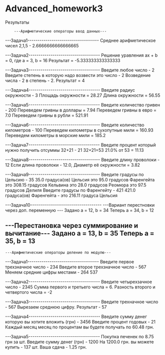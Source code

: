 # Advanced_homework3

Результаты

		---Арифметические операторы ввод данных---

---Задача1------------------------------------
Среднее арифметическое чисел 2,1,5 - 2.6666666666666665

---Задача2------------------------------------
Решение уравления ax + b = 0, где a = 3, b = 16 Результат = -5.333333333333333

---Задача3------------------------------------
Введите любое число - 2
Введите степень в которую надо возвести это число - 2
Возведение числа - 2 в степень - 2. Результат = 4

---Задача4------------------------------------
Введите радиус окружности - 3
Площадь окружности = 28.27
Длина окружности = 56.55

---Задача5------------------------------------
Введите количество гривен - 200
Переведем гривны в доллары = 7.94
Переведем гривны в евро = 7.0
Переведем гривны в рубли = 521.91

---Задача6------------------------------------
Введите количество километров - 100
Переведем километры в сухопутные мили = 160.93
Переведем километры в морские мили = 185.2

---Задача7------------------------------------
Введите процент который нужно получить отсуммы 32+21 - 21
32+21=53   21.0% от 53 = 11.13

---Задача8------------------------------------
Введите длину проволоки - 12
Если длина проволоки - 12.0, Диаметр её окружности = 3.82

---Задача9------------------------------------
Введите градусы по Цельсию - 35
35.0 градуса(ов) Цельсия 
это 95.0 градусов Фаренгейта
это 308.15 градусов Кельвина
это 28.0 градусов Реомюра
это 97.5 градусов Делиля
Введите градусы по Фаренгейту - 421
421.0 градуса(ов) Фаренгейта - это 216.11 градуса Цельсия

---Задача10------------------------------------
---Вариант перестновки через доп. переменную ---
Задано a = 12, b = 34
Теперь a = 34, b = 12

---Перестановка через суммирование и вычитание---
Задано a = 13, b = 35
Теперь a = 35, b = 13
---------------------------------------


	---Арифметические операторы деление по модулю---

---Задача1------------------------------------
Введите первое трехзначное число - 234
Введите второе трехзначное число - 567
Меняем средние цифры местами - 264 537

---Задача2------------------------------------
Введите четырехзачное число - 2345
Сумма первого и третьего числа = 6. Разность второго и четвертого числа = -2

---Задача3------------------------------------
Введите трехначное число - 567
Вырезаем среднюю цифру. Результат - 57

---Задача4------------------------------------
Введите сумму денег которую вы хотите вложить (грн) - 3456
Введите процент годовых - 21
Каждый месяц месяц по процентам вы будете получать по 60.48 грн.

---Задача5------------------------------------
Покупка печенек по 8.75 грн за шт. Введите сумму денег (грн) - 1200
На 1200.0 грн. вы можете купить - 137 шт.
Ваша сдача - 1.25 грн.
